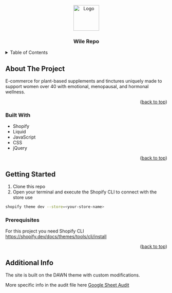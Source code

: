 <br />
<div align="center">
  <a href="https://wilewomen.com/">
    <img src="https://wilewomen.com/cdn/shop/files/wile-logo_3x_b2d2f758-c839-4d4c-b2a7-8a9f90a8d2a2_900x.png?v=1626285261" alt="Logo" width="80" height="80">
  </a>
  <h3 align="center">Wile Repo</h3>
 
</div>

<!-- TABLE OF CONTENTS -->
<details>
  <summary>Table of Contents</summary>
  <ol>
    <li>
      <a href="#about-the-project">About The Project</a>
      <ul>
        <li><a href="#built-with">Built With</a></li>
      </ul>
    </li>
    <li>
      <a href="#getting-started">Getting Started</a>
      <ul>
        <li><a href="#prerequisites">Prerequisites</a></li>
      </ul>
    </li>
    <li><a href="#additional-info">Additional Info</a></li>

  </ol>
</details>

<!-- ABOUT THE PROJECT -->
## About The Project

E-commerce for plant-based supplements and tinctures uniquely made to support women over 40 with emotional, menopausal, and hormonal wellness.

<p align="right">(<a href="#readme-top">back to top</a>)</p>

### Built With

* Shopify
* Liquid
* JavaScript
* CSS
* jQuery

<p align="right">(<a href="#readme-top">back to top</a>)</p>

<!-- GETTING STARTED -->
## Getting Started

1. Clone this repo
2. Open your terminal and execute the Shopify CLI to connect with the store use
```sh
shopify theme dev --store=<your-store-name>
```

### Prerequisites

For this project you need Shopify CLI
https://shopify.dev/docs/themes/tools/cli/install


<p align="right">(<a href="#readme-top">back to top</a>)</p>

## Additional Info
The site is built on the DAWN theme with custom modifications.

More specific info in the audit file here <a href="https://docs.google.com/spreadsheets/d/1z-kOpwegBH2ARY5zx0PmM_all3HzI8xA0gWBvM2Ft0c/edit?usp=sharing">Google Sheet Audit</a>